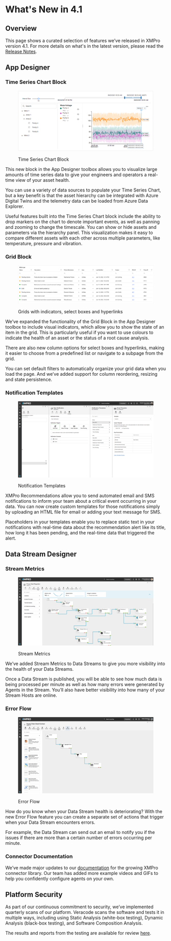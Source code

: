 # What's New in 4.1

## Overview

This page shows a curated selection of features we’ve released in XMPro version 4.1. For more details on what's in the latest version, please read the [Release Notes](../../release-notes/archived/v4.1.0.md).&#x20;

## App Designer

### Time Series Chart Block

<figure><img src="../../.gitbook/assets/Time-Series-Chart.png" alt=""><figcaption><p>Time Series Chart Block</p></figcaption></figure>

This new block in the App Designer toolbox allows you to visualize large amounts of time series data to give your engineers and operators a real-time view of your asset health.&#x20;

You can use a variety of data sources to populate your Time Series Chart, but a key benefit is that the asset hierarchy can be integrated with Azure Digital Twins and the telemetry data can be loaded from Azure Data Explorer.

Useful features built into the Time Series Chart block include the ability to drop markers on the chart to denote important events, as well as panning and zooming to change the timescale. You can show or hide assets and parameters via the hierarchy panel. This visualization makes it easy to compare different assets with each other across multiple parameters, like temperature, pressure and vibration.&#x20;

### Grid Block

<figure><img src="../../.gitbook/assets/Revised-Grids.png" alt=""><figcaption><p>Grids with indicators, select boxes and hyperlinks</p></figcaption></figure>

We’ve expanded the functionality of the Grid Block in the App Designer toolbox to include visual indicators, which allow you to show the state of an item in the grid. This is particularly useful if you want to use colours to indicate the health of an asset or the status of a root cause analysis.

There are also new column options for select boxes and hyperlinks, making it easier to choose from a predefined list or navigate to a subpage from the grid.&#x20;

You can set default filters to automatically organize your grid data when you load the page. And we’ve added support for column reordering, resizing and state persistence.

### **Notification Templates**

<figure><img src="../../.gitbook/assets/Custom-Templates.png" alt=""><figcaption><p>Notification Templates</p></figcaption></figure>

XMPro Recommendations allow you to send automated email and SMS notifications to inform your team about a critical event occurring in your data. You can now create custom templates for those notifications simply by uploading an HTML file for email or adding your text message for SMS.&#x20;

Placeholders in your templates enable you to replace static text in your notifications with real-time data about the recommendation alert like its title, how long it has been pending, and the real-time data that triggered the alert.

## Data Stream Designer

### **Stream Metrics**

<figure><img src="../../.gitbook/assets/Stream Metrics Hover.gif" alt=""><figcaption><p>Stream Metrics</p></figcaption></figure>

We’ve added Stream Metrics to Data Streams to give you more visibility into the health of your Data Streams.&#x20;

Once a Data Stream is published, you will be able to see how much data is being processed per minute as well as how many errors were generated by Agents in the Stream. You’ll also have better visibility into how many of your Stream Hosts are online.

### **Error Flow**

<figure><img src="../../.gitbook/assets/Error-Flow.png" alt=""><figcaption><p>Error Flow</p></figcaption></figure>

How do you know when your Data Stream health is deteriorating? With the new Error Flow feature you can create a separate set of actions that trigger when your Data Stream encounters errors.&#x20;

For example, the Data Stream can send out an email to notify you if the issues if there are more than a certain number of errors occurring per minute.

### **Connector Documentation**

We’ve made major updates to our [documentation](https://documentation.xmpro.com/resources/integrations) for the growing XMPro connector library. Our team has added more example videos and GIFs to help you confidently configure agents on your own.

## **Platform Security**

As part of our continuous commitment to security, we’ve implemented quarterly scans of our platform. Veracode scans the software and tests it in multiple ways, including using Static Analysis (white-box testing), Dynamic Analysis (black-box testing), and Software Composition Analysis.&#x20;

The results and reports from the testing are available for review [here](../platform-security.md).
